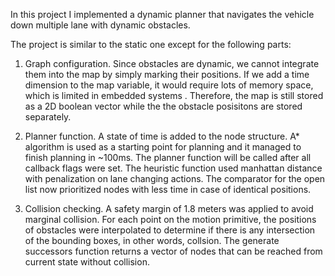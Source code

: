 In this project I implemented a dynamic planner that navigates the vehicle down multiple lane with dynamic obstacles.

The project is similar to the static one except for the following parts:

1. Graph configuration. Since obstacles are dynamic, we cannot integrate them into the map by simply marking their positions. If we add a time 
dimension to the map variable, it would require lots of memory space, which is limited in embedded systems . Therefore, the map is still stored 
as a 2D boolean vector while the the obstacle posisitons are stored separately.

2. Planner function. A state of time is added to the node structure. A* algorithm is used as a starting point for planning and it managed to 
finish planning in ~100ms. The planner function will be called after all callback flags were set. The heuristic function used manhattan distance 
with penalization on lane changing actions. The comparator for the open list now prioritized nodes with less time in case of identical positions. 

3. Collision checking. A safety margin of 1.8 meters was applied to avoid marginal collision. For each point on the motion primitive, the positions
of obstacles were interpolated to determine if there is any intersection of the bounding boxes, in other words, collsion. The generate successors 
function returns a vector of nodes that can be reached from current state without collision.